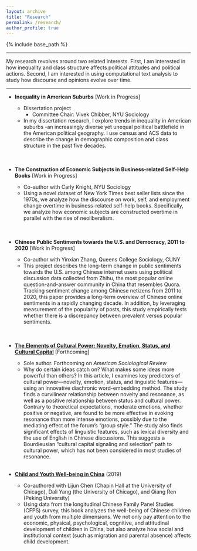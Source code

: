 ```yaml
---
layout: archive
title: "Research"
permalink: /research/
author_profile: true
---
```


{% include base_path %}


---

My research revolves around two related interests. First, I am interested in how inequality and class structure affects political attitudes and political actions. Second, I am interested in using computational text analysis to study how discourse and opinions evolve over time. 

---

  * **Inequality in American Suburbs** [Work in Progress]  
      * Dissertation project
          * Committee Chair: Vivek Chibber, NYU Sociology
      * In my dissertation research, I explore trends in inequality in American suburbs -an increasingly diverse yet unequal political battlefield in the American political geography. I use census and ACS data to describe the change in demographic composition and class structure in the past five decades.  
<br/><br/>  

  * **The Construction of Economic Subjects in Business-related Self-Help Books** [Work in Progress]  
      * Co-author with Carly Knight, NYU Sociology
      * Using a novel dataset of New York Times best seller lists since the 1970s, we analyze how the discourse on work, self, and employment change overtime in business-related self-help books. Specifically, we analyze how economic subjects are constructed overtime in parallel with the rise of neoliberalism.   
<br/><br/>

  * **Chinese Public Sentiments towards the U.S. and Democracy, 2011 to 2020** [Work in Progress] 
      * Co-author with Yinxian Zhang, Queens College Sociology, CUNY
      * This project describes the long-term change in public sentiments towards the U.S. among Chinese internet users using political discussion data collected from Zhihu, the most popular online question-and-answer community in China that resembles Quora. Tracking sentiment change among Chinese netizens from 2011 to 2020, this paper provides a long-term overview of Chinese online sentiments in a rapidly changing decade. In addition, by leveraging measurement of the popularity of posts, this study empirically tests whether there is a discrepancy between prevalent versus popular sentiments.  
<br/><br/>        

  * **[The Elements of Cultural Power: Novelty, Emotion, Status, and Cultural Capital](https://journals.sagepub.com/doi/full/10.1177/00031224221123030)** [Forthcoming] 
      * Sole author. Forthcoming on *American Sociological Review*
      * Why do certain ideas catch on? What makes some ideas more powerful than others? In this article, I examines key predictors of cultural power—novelty, emotion, status, and linguistic features—using an innovative diachronic word-embedding method. The study finds a curvilinear relationship between novelty and resonance, as well as a positive relationship between status and cultural power. Contrary to theoretical expectations, moderate emotions, whether positive or negative, are found to be more effective in evoking resonance than more intense emotions, possibly due to the mediating effect of the forum’s “group style.” The study also finds significant effects of linguistic features, such as lexical diversity and the use of English in Chinese discussions. This suggests a Bourdieusian “cultural capital signaling and selection” path to cultural power, which has not been considered in most studies of resonance. 
<br/><br/>       

  * **[Child and Youth Well-being in China](https://www.routledge.com/Child-and-Youth-Well-being-in-China/Chen-Yang-Zhou-Ren/p/book/9780367670368)** (2019)   
      * Co-authored with Lijun Chen (Chapin Hall at the University of Chicago), Dali Yang (the University of Chicago), and Qiang Ren (Peking University)
      * Using data from the longitudinal Chinese Family Panel Studies (CFPS) survey, this book analyzes the well-being of Chinese children and youth from multiple dimensions. We not only pay attention to the economic, physical, psychological, cognitive, and attitudinal development of children in China, but also analyze how social and institutional context (such as migration and parental absence) affects child development.
<br/><br/>  

 

